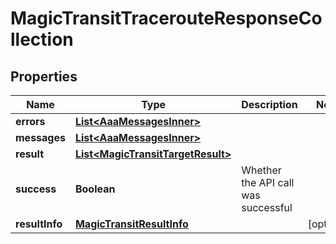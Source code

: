 

# MagicTransitTracerouteResponseCollection


## Properties

| Name | Type | Description | Notes |
|------------ | ------------- | ------------- | -------------|
|**errors** | [**List&lt;AaaMessagesInner&gt;**](AaaMessagesInner.md) |  |  |
|**messages** | [**List&lt;AaaMessagesInner&gt;**](AaaMessagesInner.md) |  |  |
|**result** | [**List&lt;MagicTransitTargetResult&gt;**](MagicTransitTargetResult.md) |  |  |
|**success** | **Boolean** | Whether the API call was successful |  |
|**resultInfo** | [**MagicTransitResultInfo**](MagicTransitResultInfo.md) |  |  [optional] |



